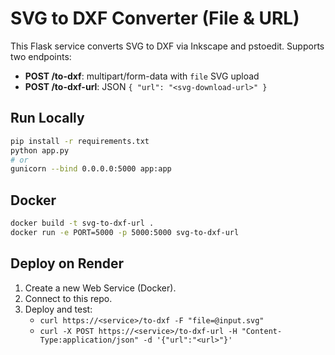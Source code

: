 # SVG to DXF Converter (File & URL)

This Flask service converts SVG to DXF via Inkscape and pstoedit. Supports two endpoints:

- **POST /to-dxf**: multipart/form-data with `file` SVG upload  
- **POST /to-dxf-url**: JSON `{ "url": "<svg-download-url>" }`

## Run Locally

```bash
pip install -r requirements.txt
python app.py
# or
gunicorn --bind 0.0.0.0:5000 app:app
```

## Docker

```bash
docker build -t svg-to-dxf-url .
docker run -e PORT=5000 -p 5000:5000 svg-to-dxf-url
```

## Deploy on Render

1. Create a new Web Service (Docker).  
2. Connect to this repo.  
3. Deploy and test:
   - `curl https://<service>/to-dxf -F "file=@input.svg"`
   - `curl -X POST https://<service>/to-dxf-url -H "Content-Type:application/json" -d '{"url":"<url>"}'`
